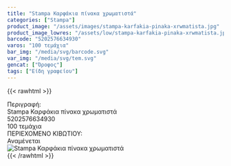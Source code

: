 ```yaml
---
title: "Stampa Καρφάκια πίνακα χρωματιστά"
categories: ["Stampa"]
product_image: "/assets/images/stampa-karfakia-pinaka-xrwmatista.jpg"
product_image_lowres: "/assets/low/stampa-karfakia-pinaka-xrwmatista.jpg"
barcode: "5202576634930"
varos: "100 τεμάχια"
bar_img: "/media/svg/barcode.svg"
var_img: "/media/svg/tem.svg"
gencat: ["Όροφος"]
tags: ["Είδη γραφείου"]
---
```

{{< rawhtml >}}

<div class="sload655"><div class="product"><div id="sistatika">Περιγραφή:</div><div class="alltext">Stampa Καρφάκια πίνακα χρωματιστά</div><div id="barcode"><div id="barimage1"></div><span id="bartext">5202576634930</span></div><div id="varos"><div id="temimg"></div><span id="varostext">100 τεμάχια</span></div><div id="kivotio">ΠΕΡΙΕΧΟΜΕΝΟ ΚΙΒΩΤΙΟΥ:<br>Αναμένεται</div><div class="pimg"><img alt="Stampa Καρφάκια πίνακα χρωματιστά" title="Stampa Καρφάκια πίνακα χρωματιστά" src="/assets/images/stampa-karfakia-pinaka-xrwmatista.jpg"></div></div></div>
{{< /rawhtml >}}


